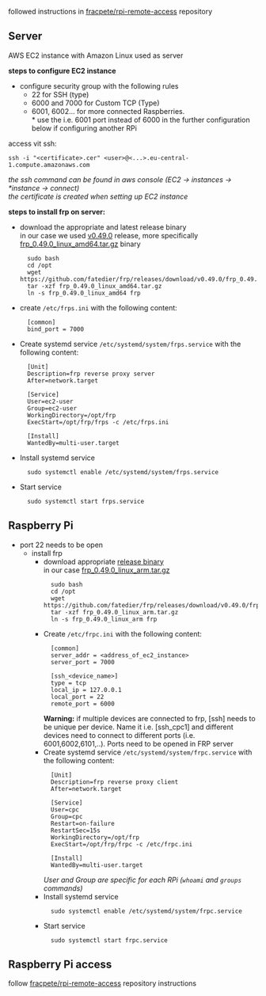 
followed instructions in [fracpete/rpi-remote-access](https://github.com/fracpete/rpi-remote-access) repository

## Server
AWS EC2 instance with Amazon Linux used as server

**steps to configure EC2 instance**
- configure security group with the following rules
  - 22 for SSH (type)
  - 6000 and 7000 for Custom TCP (Type)
  - 6001, 6002... for more connected Raspberries. <br>
    \* use the i.e. 6001 port instead of 6000 in the further configuration below if configuring another RPi

access vit ssh:
```
ssh -i "<certificate>.cer" <user>@<...>.eu-central-1.compute.amazonaws.com
```
*the ssh command can be found in aws console (EC2 -> instances -> \*instance -> connect)*<br>
*the certificate is created when setting up EC2 instance*

**steps to install frp on server:**
- download the appropriate and latest release binary <br>
  in our case we used [v0.49.0](https://github.com/fatedier/frp/releases/tag/v0.49.0) release, more specifically [frp_0.49.0_linux_amd64.tar.gz](https://github.com/fatedier/frp/releases/download/v0.49.0/frp_0.49.0_linux_amd64.tar.gz) binary
  ```
    sudo bash
    cd /opt
    wget https://github.com/fatedier/frp/releases/download/v0.49.0/frp_0.49.0_linux_amd64.tar.gz
    tar -xzf frp_0.49.0_linux_amd64.tar.gz
    ln -s frp_0.49.0_linux_amd64 frp
  ```
- create `/etc/frps.ini` with the following content:
  ```
    [common]
    bind_port = 7000
  ```
- Create systemd service `/etc/systemd/system/frps.service` with the following content:
  ```
    [Unit]
    Description=frp reverse proxy server
    After=network.target
    
    [Service]
    User=ec2-user
    Group=ec2-user
    WorkingDirectory=/opt/frp
    ExecStart=/opt/frp/frps -c /etc/frps.ini
    
    [Install]
    WantedBy=multi-user.target
  ```
- Install systemd service
  ```
    sudo systemctl enable /etc/systemd/system/frps.service
  ```
- Start service
  ```
    sudo systemctl start frps.service
  ```


## Raspberry Pi

- port 22 needs to be open
  - install frp
    - download appropriate [release binary](https://github.com/fatedier/frp/releases)<br>
      in our case [frp_0.49.0_linux_arm.tar.gz](https://github.com/fatedier/frp/releases/download/v0.49.0/frp_0.49.0_linux_arm.tar.gz)
      ```
        sudo bash
        cd /opt
        wget https://github.com/fatedier/frp/releases/download/v0.49.0/frp_0.49.0_linux_arm.tar.gz
        tar -xzf frp_0.49.0_linux_arm.tar.gz
        ln -s frp_0.49.0_linux_arm frp
      ```
    - Create `/etc/frpc.ini` with the following content:
      ```
        [common]
        server_addr = <address_of_ec2_instance>
        server_port = 7000
      
        [ssh_<device_name>]
        type = tcp
        local_ip = 127.0.0.1
        local_port = 22
        remote_port = 6000
      ```
      **Warning:** if multiple devices are connected to frp, [ssh] needs to be unique per device. Name it i.e. [ssh_cpc1] and different devices need to connect to different ports (i.e. 6001,6002,6101,..). Ports need to be opened in FRP server
    - Create systemd service `/etc/systemd/system/frpc.service` with the following content:
      ```
        [Unit]
        Description=frp reverse proxy client
        After=network.target
        
        [Service]
        User=cpc
        Group=cpc
        Restart=on-failure
        RestartSec=15s
        WorkingDirectory=/opt/frp
        ExecStart=/opt/frp/frpc -c /etc/frpc.ini
        
        [Install]
        WantedBy=multi-user.target
      ```
      *User and Group are specific for each RPi (`whoami` and `groups` commands)*
    - Install systemd service
      ```
        sudo systemctl enable /etc/systemd/system/frpc.service
      ```
    - Start service
      ```
        sudo systemctl start frpc.service
      ```

## Raspberry Pi access
follow [fracpete/rpi-remote-access](https://github.com/fracpete/rpi-remote-access#raspberry-pi-access) repository instructions
